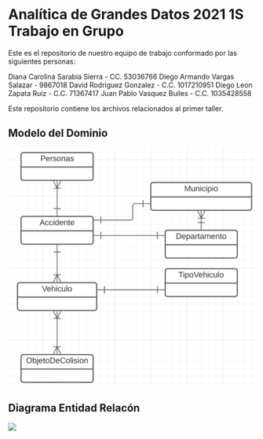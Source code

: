 # Analítica de Grandes Datos 2021 1S Trabajo en Grupo

Este es el repositorio de nuestro equipo de trabajo conformado por las siguientes personas:


Diana Carolina Sarabia Sierra - CC. 53036766
Diego Armando Vargas Salazar - 9867018 
David Rodriguez Gonzalez - C.C. 1017210951
Diego Leon Zapata Ruiz - C.C. 71367417
Juan Pablo Vasquez Builes - C.C. 1035428558

Este repositorio contiene los archivos relacionados al primer taller.

## Modelo del Dominio

![](https://github.com/darmandovargas/agd-2021-1s/blob/main/Diagrama%20del%20Dominio.png)

## Diagrama Entidad Relacón
![](https://github.com/darmandovargas/agd-2021-1s/blob/main/Diagrama%20Entidad%20Relaci%C3%B3n.png)
